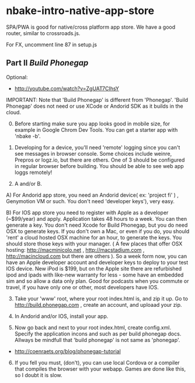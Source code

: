 # nbake-intro-native-app-store

SPA/PWA is good for native/cross platform app store.
We have a good router, similar to crossroads.js.

For FX, uncomment line 87 in setup.js

## Part II *Build Phonegap*

Optional:
- http://youtube.com/watch?v=ZgUAT7CIhsY

IMPORTANT: Note that 'Build Phonegap' is different from 'Phonegap'.
'Build Phonegap' does not need or use XCode or Andorid SDK as it builds in the cloud.

0) Before starting make sure you app looks good in mobile size, for example in Google Chrom Dev Tools. You can get a starter app with 'nbake -b'.

1) Developing for a device, you'll need 'remote' logging since you can't see messages in browser console. Some choices include weinre, Prepros or logz.io, but there are others. One of 3 should be configured in regular browser before building. You should be able to see web app loggs remotely!


2. A and/or B.

A) For Andorid app store, you need an Andorid device( ex: 'project fi' ) , Genymotion VM or such. You don't need 'developer keys'), very easy.

B) For IOS app store you need to register with Apple as a developer (~$99/year) and apply. Application takes 48 hours to a week. You can then generate a key. You don't need Xcode
for Build Phonegap, but you do need OSX to generate keys. If you don't own a Mac, or even if you do, you should 'rent' a cloud hosted OSX machine for an hour, to generate the keys. You should store those keys with your manager.
( A few places that offer OSX hosting: http://macminicolo.net , http://macstadium.com , http://macincloud.com but there are others ).
So a week form now, you can have an Apple developer account and developer keys to deploy to your test IOS device. New iPod is $199, but on the Apple site there are refurbished ipod and ipads with like-new warranty for less - some have an embedded sim and so allow a data only plan.  Good for podcasts when you commute or travel, if you have only one or other, most developers have IOS.

3. Take your 'www' root, where your root index.html is, and zip it up. Go to http://build.phonegap.com , create an account, and uploaad your zip.


4. In Andorid and/or IOS, install your app.

5. Now go back and next to your root index.html, create config.xml. Specify the application incons and such as per build phonegap docs. Allways be mindfull that 'build phonegap' is not same as 'phonegap'.
- http://coenraets.org/blog/phonegap-tutorial


6. If you fell you must, (don't), you can use local Cordova or a compiler that compiles the browser with your webapp. Games are done like this, so I doubt it is slow.
